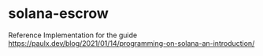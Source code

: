 # solana-escrow
Reference Implementation for the guide https://paulx.dev/blog/2021/01/14/programming-on-solana-an-introduction/
